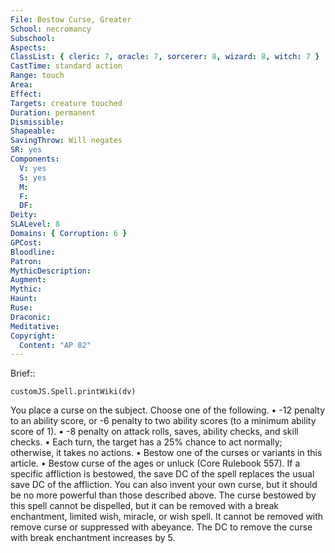 ```yaml
---
File: Bestow Curse, Greater
School: necromancy
Subschool: 
Aspects: 
ClassList: { cleric: 7, oracle: 7, sorcerer: 8, wizard: 8, witch: 7 }
CastTime: standard action
Range: touch
Area: 
Effect: 
Targets: creature touched
Duration: permanent
Dismissible: 
Shapeable: 
SavingThrow: Will negates
SR: yes
Components:
  V: yes
  S: yes
  M: 
  F: 
  DF: 
Deity: 
SLALevel: 8
Domains: { Corruption: 6 }
GPCost: 
Bloodline: 
Patron: 
MythicDescription: 
Augment: 
Mythic: 
Haunt: 
Ruse: 
Draconic: 
Meditative: 
Copyright:
  Content: "AP 82"
---
```

Brief:: 

```dataviewjs
customJS.Spell.printWiki(dv)
```

You place a curse on the subject. Choose one of the following.  • -12 penalty to an ability score, or -6 penalty to two ability scores (to a minimum ability score of 1).  • -8 penalty on attack rolls, saves, ability checks, and skill checks.  • Each turn, the target has a 25% chance to act normally; otherwise, it takes no actions.  • Bestow one of the curses or variants in this article.  • Bestow curse of the ages or unluck (Core Rulebook 557).  If a specific affliction is bestowed, the save DC of the spell replaces the usual save DC of the affliction. You can also invent your own curse, but it should be no more powerful than those described above.  The curse bestowed by this spell cannot be dispelled, but it can be removed with a break enchantment, limited wish, miracle, or wish spell. It cannot be removed with remove curse or suppressed with abeyance. The DC to remove the curse with break enchantment increases by 5.
